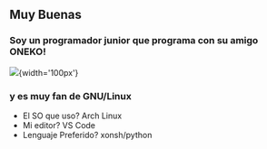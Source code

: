 ## Muy Buenas 
### Soy un programador junior que programa con su amigo ONEKO!
![]([https://github.githubassets.com/.png](https://github.com/Tom5521/Tom5521/blob/0aa241b8a262fe2fad55bcf882d3817fb63549a7/G%20A%20T%20O.png)){width='100px'}
### y es muy fan de GNU/Linux
- El SO que uso?
Arch Linux
- Mi editor?
VS Code
- Lenguaje Preferido?
xonsh/python

